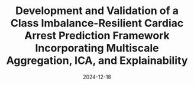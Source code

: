 ---
title: "Development and Validation of a Class Imbalance-Resilient Cardiac Arrest Prediction Framework Incorporating Multiscale Aggregation, ICA, and Explainability"
collection: publications
category: journal
permalink: /publication/2024-12-18-cardiac-arrest-prediction
excerpt: "This paper presents a novel framework for cardiac arrest prediction using multiscale feature aggregation and Independent Component Analysis (ICA) to improve explainability, accuracy, and cope with data imbalance."
date: 2024-12-18
venue: "IEEE Transactions on Biomedical Engineering"
paperurl: "https://ieeexplore.ieee.org/"
slidesurl: #'http://academicpages.github.io/files/slides1.pdf'
paperurl: 'http://academicpages.github.io/files/Development_and_Validation_of_a_Class_Imbalance-Resi.pdf'
citation: 'Afsa, I., Ansari, M. Y., Paul, S., Halabi, O., Alataresh, E., Shah, J., Hamze, A., Aboumarzouk, O., Al-Ansari, A., & Dakua, S. P. (2024). Development and Validation of a Class Imbalance-Resilient Cardiac Arrest Prediction Framework Incorporating Multiscale Aggregation, ICA, and Explainability. <i>IEEE Transactions on Biomedical Engineering</i>.'
---